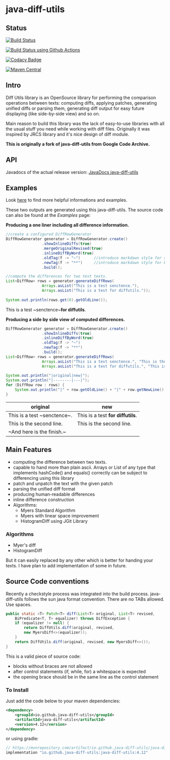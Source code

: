 # java-diff-utils

## Status

[![Build Status](https://travis-ci.org/java-diff-utils/java-diff-utils.svg?branch=master)](https://travis-ci.org/java-diff-utils/java-diff-utils)

[![Build Status using Github Actions](https://github.com/java-diff-utils/java-diff-utils/workflows/Java%20CI%20with%20Maven/badge.svg)](https://github.com/java-diff-utils/java-diff-utils/actions?query=workflow%3A%22Java+CI+with+Maven%22)

[![Codacy Badge](https://app.codacy.com/project/badge/Grade/002c53aa0c924f71ac80a2f65446dfdd)](https://www.codacy.com/gh/java-diff-utils/java-diff-utils/dashboard?utm_source=github.com&amp;utm_medium=referral&amp;utm_content=java-diff-utils/java-diff-utils&amp;utm_campaign=Badge_Grade)

[![Maven Central](https://maven-badges.herokuapp.com/maven-central/io.github.java-diff-utils/java-diff-utils/badge.svg)](http://maven-badges.herokuapp.com/maven-central/io.github.java-diff-utils/java-diff-utils)

## Intro

Diff Utils library is an OpenSource library for performing the comparison operations between texts: computing diffs, applying patches, generating unified diffs or parsing them, generating diff output for easy future displaying (like side-by-side view) and so on.

Main reason to build this library was the lack of easy-to-use libraries with all the usual stuff you need while working with diff files. Originally it was inspired by JRCS library and it's nice design of diff module.

**This is originally a fork of java-diff-utils from Google Code Archive.**

## API

Javadocs of the actual release version: [JavaDocs java-diff-utils](https://java-diff-utils.github.io/java-diff-utils/4.10/docs/apidocs/)

## Examples

Look [here](https://github.com/java-diff-utils/java-diff-utils/wiki) to find more helpful informations and examples.

These two outputs are generated using this java-diff-utils. The source code can also be found at the *Examples* page:

**Producing a one liner including all difference information.**

```Java
//create a configured DiffRowGenerator
DiffRowGenerator generator = DiffRowGenerator.create()
                .showInlineDiffs(true)
                .mergeOriginalRevised(true)
                .inlineDiffByWord(true)
                .oldTag(f -> "~")      //introduce markdown style for strikethrough
                .newTag(f -> "**")     //introduce markdown style for bold
                .build();

//compute the differences for two test texts.
List<DiffRow> rows = generator.generateDiffRows(
                Arrays.asList("This is a test senctence."),
                Arrays.asList("This is a test for diffutils."));
        
System.out.println(rows.get(0).getOldLine());
```

This is a test ~senctence~**for diffutils**.

**Producing a side by side view of computed differences.**

```Java
DiffRowGenerator generator = DiffRowGenerator.create()
                .showInlineDiffs(true)
                .inlineDiffByWord(true)
                .oldTag(f -> "~")
                .newTag(f -> "**")
                .build();
List<DiffRow> rows = generator.generateDiffRows(
                Arrays.asList("This is a test senctence.", "This is the second line.", "And here is the finish."),
                Arrays.asList("This is a test for diffutils.", "This is the second line."));
        
System.out.println("|original|new|");
System.out.println("|--------|---|");
for (DiffRow row : rows) {
    System.out.println("|" + row.getOldLine() + "|" + row.getNewLine() + "|");
}
```

|original|new|
|--------|---|
|This is a test ~senctence~.|This is a test **for diffutils**.|
|This is the second line.|This is the second line.|
|~And here is the finish.~||

## Main Features

* computing the difference between two texts.
* capable to hand more than plain ascii. Arrays or List of any type that implements hashCode() and equals() correctly can be subject to differencing using this library
* patch and unpatch the text with the given patch
* parsing the unified diff format
* producing human-readable differences
* inline difference construction
* Algorithms:
  * Myers Standard Algorithm
  * Myers with linear space improvement
  * HistogramDiff using JGit Library

### Algorithms

* Myer's diff
* HistogramDiff

But it can easily replaced by any other which is better for handing your texts. I have plan to add implementation of some in future.

## Source Code conventions

Recently a checkstyle process was integrated into the build process. java-diff-utils follows the sun java format convention. There are no TABs allowed. Use spaces.

```java
public static <T> Patch<T> diff(List<T> original, List<T> revised,
    BiPredicate<T, T> equalizer) throws DiffException {
    if (equalizer != null) {
        return DiffUtils.diff(original, revised,
        new MyersDiff<>(equalizer));
    }
    return DiffUtils.diff(original, revised, new MyersDiff<>());
}
```

This is a valid piece of source code:

* blocks without braces are not allowed
* after control statements (if, while, for) a whitespace is expected
* the opening brace should be in the same line as the control statement

### To Install

Just add the code below to your maven dependencies:

```xml
<dependency>
    <groupId>io.github.java-diff-utils</groupId>
    <artifactId>java-diff-utils</artifactId>
    <version>4.12</version>
</dependency>
```

or using gradle:

```groovy
// https://mvnrepository.com/artifact/io.github.java-diff-utils/java-diff-utils
implementation "io.github.java-diff-utils:java-diff-utils:4.12"
```
